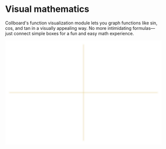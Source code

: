 # Visual mathematics

Collboard's function visualization module lets you graph functions like sin, cos, and tan in a visually appealing way. No more intimidating formulas—just connect simple boxes for a fun and easy math experience.

<!--TODO: create study cases of topics I worked on, graphs, fractals,...-->

[![Axis of the graph](/public/projects/VisualMathematics/graph-plot.svg)](https://github.com/collboard/function-builder)

